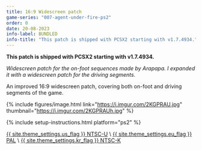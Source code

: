```yaml
---
title: 16:9 Widescreen patch
game-series: "007-agent-under-fire-ps2"
order: 0
date: 20-08-2023
info-label: BUNDLED
info-title: "This patch is shipped with PCSX2 starting with v1.7.4934."
---
```


**<span style="white-space:nowrap"><i class="fas fa-info-circle"></i> This</span> patch is shipped with PCSX2 starting with <span style="white-space:nowrap">v1.7.4934. <i class="fas fa-info-circle"></i></span>**

*Widescreen patch for the on-foot sequences made by Arapapa. I expanded it with a widescreen patch for the driving segments.*

An improved 16:9 widescreen patch, covering both on-foot and driving segments of the game.

{% include figures/image.html link="https://i.imgur.com/2KGPRAU.jpg" thumbnail="https://i.imgur.com/2KGPRAUh.jpg" %}

{% include setup-instructions.html platform="ps2" %}

<a href="https://github.com/CookiePLMonster/Console-Cheat-Codes/blob/master/PS2/007%20Agent%20Under%20Fire/Widescreen/SLUS-20265_79646C72_widescreen.pnach" class="button" role="button" target="_blank">{{ site.theme_settings.us_flag }} NTSC-U</a> \\
<a href="https://github.com/CookiePLMonster/Console-Cheat-Codes/blob/master/PS2/007%20Agent%20Under%20Fire/Widescreen/SLES-50539_992B46DC_widescreen.pnach" class="button" role="button" target="_blank">{{ site.theme_settings.eu_flag }} PAL</a> \\
<a href="https://github.com/CookiePLMonster/Console-Cheat-Codes/blob/master/PS2/007%20Agent%20Under%20Fire/Widescreen/SLPM-67505_60666E72_widescreen.pnach" class="button" role="button" target="_blank">{{ site.theme_settings.kr_flag }} NTSC-K</a>
